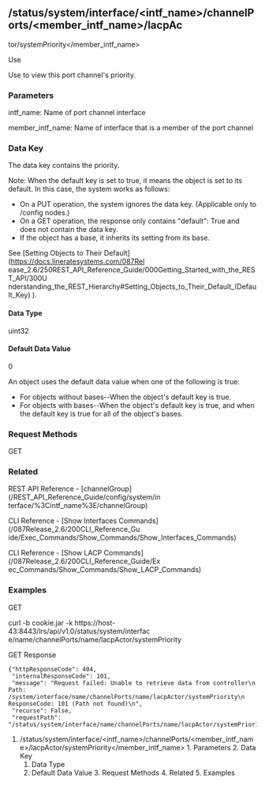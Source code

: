 ## /status/system/interface/<intf_name>/channelPorts/<member_intf_name>/lacpAc
tor/systemPriority</member_intf_name>

Use

Use to view this port channel's priority.

### Parameters

intf_name: Name of port channel interface

member_intf_name: Name of interface that is a member of the port channel

### Data Key

The data key contains the priority.

Note: When the default key is set to true, it means the object is set to its
default. In this case, the system works as follows:

  * On a PUT operation, the system ignores the data key. (Applicable only to /config nodes.)
  * On a GET operation, the response only contains "default": True and does not contain the data key.
  * If the object has a base, it inherits its setting from its base.

See [Setting Objects to Their Default](https://docs.lineratesystems.com/087Rel
ease_2.6/250REST_API_Reference_Guide/000Getting_Started_with_the_REST_API/300U
nderstanding_the_REST_Hierarchy#Setting_Objects_to_Their_Default_(Default_Key)
).

#### Data Type

uint32

#### Default Data Value

0

An object uses the default data value when one of the following is true:

  * For objects without bases--When the object's default key is true.
  * For objects with bases--When the object's default key is true, and when the default key is true for all of the object's bases.

### Request Methods

GET

### Related

REST API Reference - [channelGroup](/REST_API_Reference_Guide/config/system/in
terface/%3Cintf_name%3E/channelGroup)

CLI Reference - [Show Interfaces Commands](/087Release_2.6/200CLI_Reference_Gu
ide/Exec_Commands/Show_Commands/Show_Interfaces_Commands)

CLI Reference - [Show LACP Commands](/087Release_2.6/200CLI_Reference_Guide/Ex
ec_Commands/Show_Commands/Show_LACP_Commands)

### Examples

GET

curl -b cookie.jar -k https://host-43:8443/lrs/api/v1.0/status/system/interfac
e/name/channelPorts/name/lacpActor/systemPriority

GET Response

    
    {"httpResponseCode": 404,
     "internalResponseCode": 101,
     "message": "Request failed: Unable to retrieve data from controller\n  Path: /system/interface/name/channelPorts/name/lacpActor/systemPriority\n  ResponseCode: 101 (Path not found)\n",
     "recurse": False,
     "requestPath": "/status/system/interface/name/channelPorts/name/lacpActor/systemPriority"}
    

  1. /status/system/interface/<intf_name>/channelPorts/<member_intf_name>/lacpActor/systemPriority</member_intf_name>
    1. Parameters
    2. Data Key
      1. Data Type
      2. Default Data Value
    3. Request Methods
    4. Related
    5. Examples

